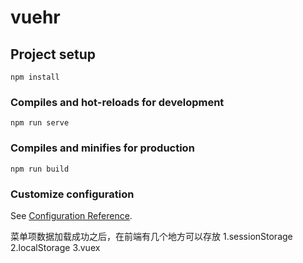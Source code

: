 # vuehr

## Project setup
```
npm install
```

### Compiles and hot-reloads for development
```
npm run serve
```

### Compiles and minifies for production
```
npm run build
```

### Customize configuration
See [Configuration Reference](https://cli.vuejs.org/config/).

菜单项数据加载成功之后，在前端有几个地方可以存放
1.sessionStorage
2.localStorage
3.vuex
